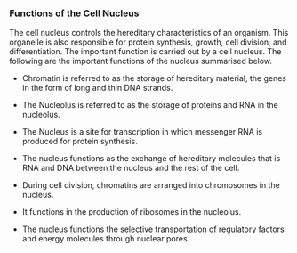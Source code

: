 ### Functions of the Cell Nucleus
The cell nucleus controls the hereditary characteristics of an organism. This organelle is also responsible for protein synthesis, growth, cell division, and differentiation. The important function is carried out by a cell nucleus. The following are the important functions of the nucleus summarised below.

- Chromatin is referred to as the storage of hereditary material, the genes in the form of long and thin DNA strands.

- The Nucleolus is referred to as the storage of proteins and RNA in the nucleolus.

- The Nucleus is a site for transcription in which messenger RNA is produced for protein synthesis.

- The nucleus functions as the exchange of hereditary molecules that is RNA and DNA between the nucleus and the rest of the cell.

- During cell division, chromatins are arranged into chromosomes in the nucleus.

- It functions in the production of ribosomes in the nucleolus.

- The nucleus functions the selective transportation of regulatory factors and energy molecules through nuclear pores.
